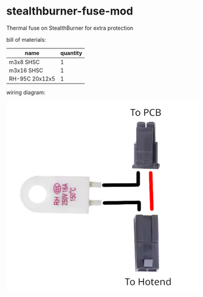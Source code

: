 # stealthburner-fuse-mod
 Thermal fuse on StealthBurner for extra protection

bill of materials:

| name | quantity |
| ---- | -------- |
| m3x8 SHSC | 1 |
| m3x16 SHSC | 1 |
| RH-95C 20x12x5 | 1 |

wiring diagram:

![wiring diagram](wiring.png?raw=true)
